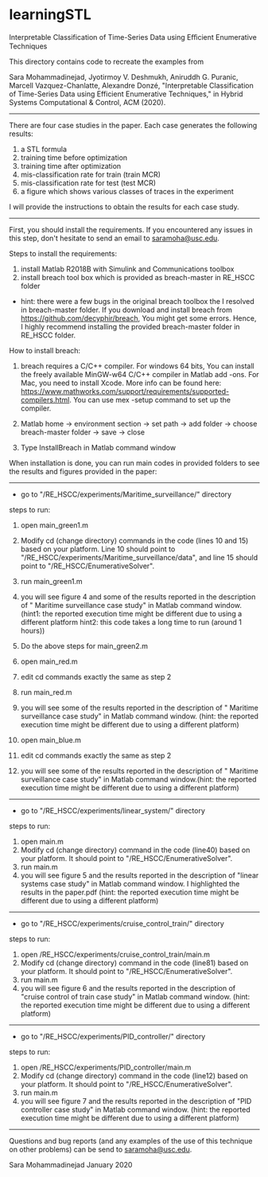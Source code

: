 # learningSTL
Interpretable Classification of Time-Series Data using Eﬀicient Enumerative Techniques

This directory contains code to recreate the examples from

Sara Mohammadinejad, Jyotirmoy V. Deshmukh, Aniruddh G. Puranic, Marcell Vazquez-Chanlatte, Alexandre Donzé, "Interpretable Classification of Time-Series Data using Efficient Enumerative Techniques," in Hybrid Systems Computational & Control, ACM (2020).

----------------------------------------------------------------------------------------

There are four case studies in the paper. Each case generates the following results:

1) a STL formula
2) training time before optimization
3) training time after optimization 
4) mis-classification rate for train (train MCR)
5) mis-classification rate for test (test MCR)
6) a figure which shows various classes of traces in the experiment 

I will provide the instructions to obtain the results for each case study.

----------------------------------------------------------------------------------------

First, you should install the requirements. If you encountered any issues in this step, don't hesitate to send an email to saramoha@usc.edu.

Steps to install the requirements:

1) install Matlab R2018B with Simulink and Communications toolbox
2) install breach tool box which is provided as breach-master in RE_HSCC folder

* hint: there were a few bugs in the original breach toolbox the I resolved in breach-master folder. If you download and install breach from https://github.com/decyphir/breach,
You might get some errors. Hence, I highly recommend installing the provided breach-master folder in RE_HSCC folder. 

How to install breach:
1) breach requires a C/C++ compiler. For windows 64 bits, You can install the freely available MinGW-w64 C/C++ compiler in Matlab add -ons. For Mac, you need to install Xcode. More info can be found here: https://www.mathworks.com/support/requirements/supported-compilers.html. You can use mex -setup command to set up the compiler.

2) Matlab home -> environment section -> set path -> add folder -> choose breach-master folder -> save -> close

3) Type InstallBreach in Matlab command window


When installation is done, you can run main codes in provided folders to see the results and figures provided in the paper:

----------------------------------------------------------------------------------------
* go to "/RE_HSCC/experiments/Maritime_surveillance/" directory

steps to run: 

1) open main_green1.m
2) Modify cd (change directory) commands in the code (lines 10 and 15) based on your platform. Line 10 should point to "/RE_HSCC/experiments/Maritime_surveillance/data", and line 15 should point to "/RE_HSCC/EnumerativeSolver".
3) run main_green1.m
4) you will see figure 4 and some of the results reported in the description of " Maritime surveillance case study" in Matlab command window.(hint1: the reported execution time might be different due to using a different platform hint2: this code takes a long time to run (around 1 hours))

5) Do the above steps for main_green2.m

6) open main_red.m
7) edit cd commands exactly the same as step 2
8) run main_red.m
9) you will see some of the results reported in the description of " Maritime surveillance case study" in Matlab command window. (hint: the reported execution time might be different due to using a different platform)

10) open main_blue.m
11) edit cd commands exactly the same as step 2
12) you will see some of the results reported in the description of " Maritime surveillance case study" in Matlab command window.(hint: the reported execution time might be different due to using a different platform)

----------------------------------------------------------------------------------------
* go to "/RE_HSCC/experiments/linear_system/" directory

steps to run: 

1) open main.m
2) Modify cd (change directory) command in the code (line40) based on your platform. It should point to "/RE_HSCC/EnumerativeSolver".
3) run main.m
4) you will see figure 5 and the results reported in the description of "linear systems case study" in Matlab command window. I highlighted the results in the paper.pdf (hint: the reported execution time might be different due to using a different platform)

---------------------------------------------------------------------------------------
* go to "/RE_HSCC/experiments/cruise_control_train/" directory

steps to run: 

1) open /RE_HSCC/experiments/cruise_control_train/main.m
2) Modify cd (change directory) command in the code (line81) based on your platform. It should point to "/RE_HSCC/EnumerativeSolver".
3) run main.m
4) you will see figure 6 and the results reported in the description of "cruise control of train case study" in Matlab command window. (hint: the reported execution time might be different due to using a different platform)

---------------------------------------------------------------------------------------
* go to "/RE_HSCC/experiments/PID_controller/" directory

steps to run: 

1) open /RE_HSCC/experiments/PID_controller/main.m
2) Modify cd (change directory) command in the code (line12) based on your platform. It should point to "/RE_HSCC/EnumerativeSolver".
3) run main.m
4) you will see figure 7 and the results reported in the description of "PID controller case study" in Matlab command window. (hint: the reported execution time might be different due to using a different platform)

---------------------------------------------------------------------------------------
Questions and bug reports (and any examples of the use of this technique on other problems) can be send to saramoha@usc.edu.

Sara Mohammadinejad 
January 2020